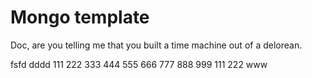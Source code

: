# Mongo template

Doc, are you telling me that you built a time machine out of a delorean.


fsfd
dddd
111
222
333
444
555
666
777
888
999
111
222
www
